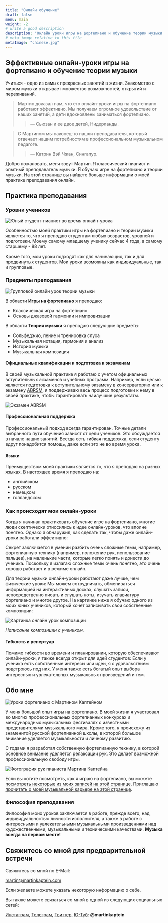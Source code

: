 ```yaml
---
title: "Онлайн обучение"
draft: false
menu: main
weight: -2
# write a good description
description: "Онлайн уроки игры на фортепиано и обучение теории музыки с Мартином Каптейном. Уроки предназначены для людей всех возрастов, уровней и подготовки. Мартин преподает фортепиано, теорию музыки, пение и композицию."
# meta image relative to this file
metaImage: "chinese.jpg" 
---
```


## Эффективные онлайн-уроки игры на фортепиано и обучение теории музыки

Учиться - одно из самых прекрасных занятий в жизни.
Знакомство с миром музыки открывает множество возможностей, открытий и переживаний.

> Мартин доказал нам, что его онлайн-уроки игры на фортепиано работают эффективно. Мы получаем огромное удовольствие от наших занятий, а дети вдохновлены заниматься фортепиано.
>
> > — Сьюзан и ее двое детей, Нидерланды.

> С Мартином мы наконец-то нашли преподавателя, который отвечает нашим потребностям в профессиональном музыкальном педагоге.
>
> > — Катрин Вэй Чжан, Сингапур.

Добро пожаловать, меня зовут Мартин.
Я классический пианист и опытный преподаватель музыки.
Я обучаю игре на фортепиано и теории музыки.
На этой странице вы найдете больше информации о моей практике преподавания онлайн.

## Практика преподавания

### Уровни учеников

![Юный студент-пианист во время онлайн-урока](timo.jpg)

Особенностью моей практики игры на фортепиано и теории музыки является то, что я преподаю студентам любых возрастов, уровней и подготовки.
Моему самому младшему ученику сейчас 4 года, а самому старшему - 88 лет.

Кроме того, мои уроки подходят как для начинающих, так и для продвинутых студентов.
Мои уроки возможны как индивидуальные, так и групповые.

### Предметы преподавания

![Групповой онлайн урок теории музыки](chinese.jpg)

В области **Игры на фортепиано** я преподаю:

- Классическая игра на фортепиано
- Основы джазовой гармонии и импровизации

В области **Теория музыки** я преподаю следующие предметы:

- Сольфеджио, пение и тренировка слуха
- Музыкальная нотация, гармония и анализ
- История музыки
- Музыкальная композиция

#### Официальные квалификации и подготовка к экзаменам

В своей музыкальной практике я работаю с учетом официальных вступительных экзаменов и учебных программ.
Например, если целью является подготовка к вступительному экзамену в консерваторию или к экзамену [ABRSM](https://gb.abrsm.org/en/our-exams/music-theory-exams/), я поддерживаю весь процесс подготовки к нему в своей практике, чтобы гарантировать наилучшие результаты.

![Экзамен ABRSM](abrsm.jpg)

#### Профессиональная поддержка

Профессиональный подход всегда гарантирован.
Точные детали выбранного пути обучения зависят от цели учеников.
Это обсуждается в начале наших занятий.
Всегда есть гибкая поддержка, если студенту вдруг понадобится помощь, даже если это не во время урока.

#### Языки

<!--![Урок с детьми](lesson-borodino.jpg)-->

Преимуществом моей практики является то, что я преподаю на разных языках.
В настоящее время я преподаю на:

- английском
- русском
- немецком
- голландском

### Как происходят мои онлайн-уроки

Когда я начинал практиковать обучение игре на фортепиано, многие люди скептически относились к идее онлайн-уроков, что вполне понятно.
Однако я обнаружил, как сделать так, чтобы даже онлайн-уроки работали эффективно:

Секрет заключается в умении разбить очень сложные темы, например, фортепианную технику (например, положение рук, использование пальцев), на маленькие части, которые легко понять и донести до ученика.
Поскольку я излагаю сложные темы очень понятно, это очень хорошо работает и в режиме онлайн.

Для теории музыки онлайн-уроки работают даже лучше, чем физические уроки:
Мы можем сотрудничать, обмениваться информацией на интерактивных досках, слушать записи, непосредственно писать и слушать ноты, изучать клавиатуру фортепиано и многое другое.
На картинке ниже я обучаю одного из моих юных учеников, который хочет записывать свои собственные композиции:

![Картинка онлайн урок композиции](cas.jpg)

*Написание композиции с учеником.*

#### Гибкость и репертуар

Помимо гибкости во времени и планировании, которую обеспечивают онлайн-уроки, я также всегда открыт для идей студентов:
Если у ученика есть собственные интересы или идеи, я с удовольствием подстроюсь под них.
У меня также есть богатый опыт выбора интересных и увлекательных музыкальных произведений и тем.

## Обо мне

![Уроки фортепиано с Мартином Каптейном](piano-lessons-with-martin-1.jpg)

У меня большой опыт игры на фортепиано.
В моей жизни я участвовал во многих профессиональных фортепианных конкурсах и международных музыкальных фестивалях с известными представителями музыкального мира.
Кроме того, я происхожу из знаменитой русской фортепианной школы, в которой большое внимание уделяется музыкальности и личному развитию.

С годами я разработал собственную фортепианную технику, в которой основное внимание уделяется релаксации рук.
Это делает возможной профессиональную свободу игры.

![Фотография рук пианиста Мартина Каптейна](hands-pianist-closeup-hr-co.jpg)

Если вы хотите посмотреть, как я играю на фортепиано, вы можете [посмотреть некоторые из моих записей на этой странице](/media/).
Приглашаю [прочитать о моей музыкальной карьере на этой странице](/piano/).

### Философия преподавания

Философия моих уроков заключается в работе, прежде всего, над индивидуальностью личности исполнителя, а также в работе с интересными и увлекательными музыкальными произведениями над художественными, музыкальными и техническими качествами.
**Музыка всегда на первом месте!**

## Свяжитесь со мной для предварительной встречи

Свяжитесь со мной по E-Mail:

[martin@martinkaptein.com](mailto:martin@martinkaptein.com)

Если желаете можете указать некоторую информацию о себе.

Вы также можете связаться со мной в одной из следующих социальных сетей:

[Инстаграм](https://www.instagram.com/martinkaptein/), [Телеграм](https://t.me/martinkaptein), [Твиттер](https://twitter.com/MartinKaptein), [Ю-Туб](https://www.youtube.com/@martinkaptein): **@martinkaptein**

